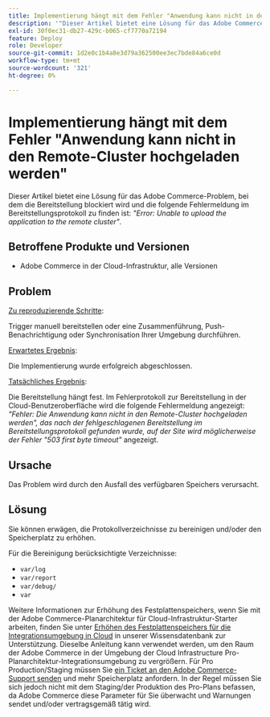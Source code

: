 ```yaml
---
title: Implementierung hängt mit dem Fehler "Anwendung kann nicht in den Remote-Cluster hochgeladen werden"
description: '"Dieser Artikel bietet eine Lösung für das Adobe Commerce-Problem, bei dem die Bereitstellung blockiert wird und die folgende Fehlermeldung im Bereitstellungsprotokoll zu finden ist: *"Fehler: Anwendung kann nicht in den Remote-Cluster hochgeladen werden"*."'
exl-id: 30f0ec31-db27-429c-b065-cf7770a72194
feature: Deploy
role: Developer
source-git-commit: 1d2e0c1b4a8e3d79a362500ee3ec7bde84a6ce0d
workflow-type: tm+mt
source-wordcount: '321'
ht-degree: 0%

---
```


# Implementierung hängt mit dem Fehler &quot;Anwendung kann nicht in den Remote-Cluster hochgeladen werden&quot;

Dieser Artikel bietet eine Lösung für das Adobe Commerce-Problem, bei dem die Bereitstellung blockiert wird und die folgende Fehlermeldung im Bereitstellungsprotokoll zu finden ist: *&quot;Error: Unable to upload the application to the remote cluster&quot;*.

## Betroffene Produkte und Versionen

* Adobe Commerce in der Cloud-Infrastruktur, alle Versionen

## Problem

<u>Zu reproduzierende Schritte</u>:

Trigger manuell bereitstellen oder eine Zusammenführung, Push-Benachrichtigung oder Synchronisation Ihrer Umgebung durchführen.

<u>Erwartetes Ergebnis</u>:

Die Implementierung wurde erfolgreich abgeschlossen.

<u>Tatsächliches Ergebnis</u>:

Die Bereitstellung hängt fest. Im Fehlerprotokoll zur Bereitstellung in der Cloud-Benutzeroberfläche wird die folgende Fehlermeldung angezeigt: *&quot;Fehler: Die Anwendung kann nicht in den Remote-Cluster hochgeladen werden&quot;, das nach der fehlgeschlagenen Bereitstellung im Bereitstellungsprotokoll gefunden wurde, auf der Site wird möglicherweise der Fehler &quot;503 first byte timeout&quot;* angezeigt.

## Ursache

Das Problem wird durch den Ausfall des verfügbaren Speichers verursacht.

## Lösung

Sie können erwägen, die Protokollverzeichnisse zu bereinigen und/oder den Speicherplatz zu erhöhen.

Für die Bereinigung berücksichtigte Verzeichnisse:

* `var/log`
* `var/report`
* `var/debug/`
* `var`

Weitere Informationen zur Erhöhung des Festplattenspeichers, wenn Sie mit der Adobe Commerce-Planarchitektur für Cloud-Infrastruktur-Starter arbeiten, finden Sie unter [Erhöhen des Festplattenspeichers für die Integrationsumgebung in Cloud](/help/how-to/general/increase-disk-space-for-integration-environment-on-cloud.md) in unserer Wissensdatenbank zur Unterstützung. Dieselbe Anleitung kann verwendet werden, um den Raum der Adobe Commerce in der Umgebung der Cloud Infrastructure Pro-Planarchitektur-Integrationsumgebung zu vergrößern. Für Pro Production/Staging müssen Sie [ein Ticket an den Adobe Commerce-Support senden](/help/help-center-guide/help-center/magento-help-center-user-guide.md#submit-ticket-Submit-a-support-ticket) und mehr Speicherplatz anfordern. In der Regel müssen Sie sich jedoch nicht mit dem Staging/der Produktion des Pro-Plans befassen, da Adobe Commerce diese Parameter für Sie überwacht und Warnungen sendet und/oder vertragsgemäß tätig wird.
